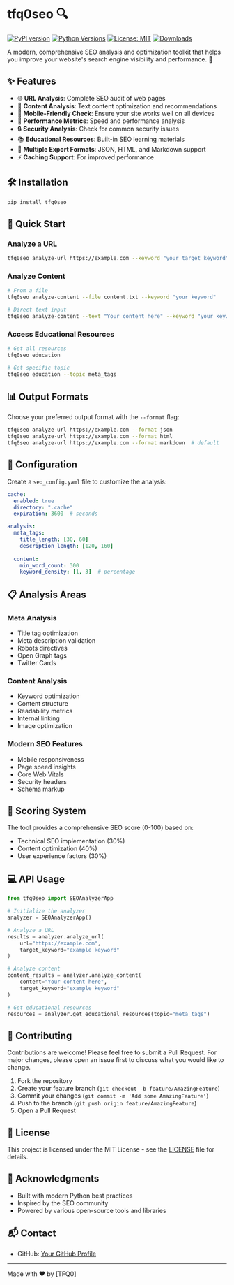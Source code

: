 # tfq0seo 🔍

[![PyPI version](https://badge.fury.io/py/tfq0seo.svg)](https://badge.fury.io/py/tfq0seo)
[![Python Versions](https://img.shields.io/pypi/pyversions/tfq0seo.svg)](https://pypi.org/project/tfq0seo/)
[![License: MIT](https://img.shields.io/badge/License-MIT-yellow.svg)](https://opensource.org/licenses/MIT)
[![Downloads](https://pepy.tech/badge/tfq0seo)](https://pepy.tech/project/tfq0seo)

A modern, comprehensive SEO analysis and optimization toolkit that helps you improve your website's search engine visibility and performance. 🚀

## ✨ Features

- 🌐 **URL Analysis**: Complete SEO audit of web pages
- 📝 **Content Analysis**: Text content optimization and recommendations
- 📱 **Mobile-Friendly Check**: Ensure your site works well on all devices
- 🏃 **Performance Metrics**: Speed and performance analysis
- 🔒 **Security Analysis**: Check for common security issues
- 📚 **Educational Resources**: Built-in SEO learning materials
- 💾 **Multiple Export Formats**: JSON, HTML, and Markdown support
- ⚡ **Caching Support**: For improved performance

## 🛠️ Installation

```bash
pip install tfq0seo
```

## 🚀 Quick Start

### Analyze a URL

```bash
tfq0seo analyze-url https://example.com --keyword "your target keyword"
```

### Analyze Content

```bash
# From a file
tfq0seo analyze-content --file content.txt --keyword "your keyword"

# Direct text input
tfq0seo analyze-content --text "Your content here" --keyword "your keyword"
```

### Access Educational Resources

```bash
# Get all resources
tfq0seo education

# Get specific topic
tfq0seo education --topic meta_tags
```

## 📊 Output Formats

Choose your preferred output format with the `--format` flag:

```bash
tfq0seo analyze-url https://example.com --format json
tfq0seo analyze-url https://example.com --format html
tfq0seo analyze-url https://example.com --format markdown  # default
```

## 🔧 Configuration

Create a `seo_config.yaml` file to customize the analysis:

```yaml
cache:
  enabled: true
  directory: ".cache"
  expiration: 3600  # seconds

analysis:
  meta_tags:
    title_length: [30, 60]
    description_length: [120, 160]
  
  content:
    min_word_count: 300
    keyword_density: [1, 3]  # percentage
```

## 📋 Analysis Areas

### Meta Analysis
- Title tag optimization
- Meta description validation
- Robots directives
- Open Graph tags
- Twitter Cards

### Content Analysis
- Keyword optimization
- Content structure
- Readability metrics
- Internal linking
- Image optimization

### Modern SEO Features
- Mobile responsiveness
- Page speed insights
- Core Web Vitals
- Security headers
- Schema markup

## 🎯 Scoring System

The tool provides a comprehensive SEO score (0-100) based on:
- Technical SEO implementation (30%)
- Content optimization (40%)
- User experience factors (30%)

## 💻 API Usage

```python
from tfq0seo import SEOAnalyzerApp

# Initialize the analyzer
analyzer = SEOAnalyzerApp()

# Analyze a URL
results = analyzer.analyze_url(
    url="https://example.com",
    target_keyword="example keyword"
)

# Analyze content
content_results = analyzer.analyze_content(
    content="Your content here",
    target_keyword="example keyword"
)

# Get educational resources
resources = analyzer.get_educational_resources(topic="meta_tags")
```

## 🤝 Contributing

Contributions are welcome! Please feel free to submit a Pull Request. For major changes, please open an issue first to discuss what you would like to change.

1. Fork the repository
2. Create your feature branch (`git checkout -b feature/AmazingFeature`)
3. Commit your changes (`git commit -m 'Add some AmazingFeature'`)
4. Push to the branch (`git push origin feature/AmazingFeature`)
5. Open a Pull Request

## 📝 License

This project is licensed under the MIT License - see the [LICENSE](LICENSE) file for details.

## 🙏 Acknowledgments

- Built with modern Python best practices
- Inspired by the SEO community
- Powered by various open-source tools and libraries

## 📬 Contact

- GitHub: [Your GitHub Profile](https://github.com/TFQ0)

---

Made with ❤️ by [TFQ0] 